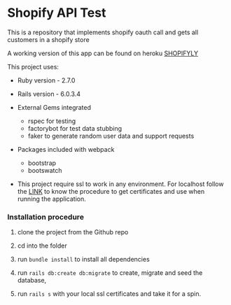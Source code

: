 # Shopify API Test

This is a repository that implements shopify oauth call and gets all customers in a shopify store

A working version of this app can be found on heroku [SHOPIFYLY](https://shopifyly.herokuapp.com/)

This project uses:

* Ruby version - 2.7.0

* Rails version - 6.0.3.4

* External Gems integrated
    * rspec for testing
    * factorybot for test data stubbing
    * faker to generate random user data and support requests

* Packages included with webpack
    * bootstrap
    * bootswatch

* This project require ssl to work in any environment. For localhost follow the [LINK](https://madeintandem.com/blog/rails-local-development-https-using-self-signed-ssl-certificate/) to know the procedure to get certificates and use when running the application.

### Installation procedure
1. clone the project from the Github repo

2. cd into the folder

3. run `bundle install` to install all dependencies

4. run `rails db:create db:migrate` to create, migrate and seed the database, 

5. run `rails s` with your local ssl certificates and take it for a spin.